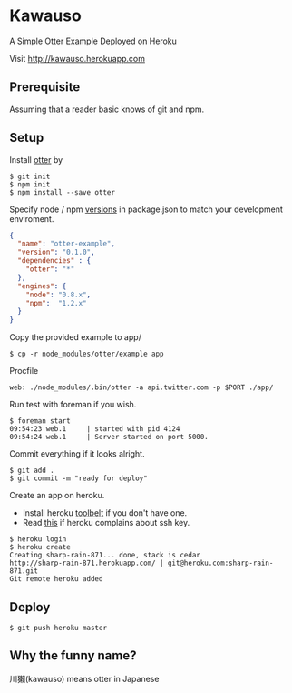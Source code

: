 Kawauso
======
A Simple Otter Example Deployed on Heroku

Visit http://kawauso.herokuapp.com

Prerequisite
------
Assuming that a reader basic knows of git and npm.

Setup
------

Install [otter](https://github.com/bfirsh/otter) by

```
$ git init
$ npm init
$ npm install --save otter
```
Specify node / npm [versions](https://devcenter.heroku.com/articles/nodejs-versions) in package.json to match your development enviroment.

```package.json
{
  "name": "otter-example",
  "version": "0.1.0",
  "dependencies" : {
    "otter": "*"
  },
  "engines": {
    "node": "0.8.x",
    "npm":  "1.2.x"
  }
}
```
Copy the provided example to app/

```
$ cp -r node_modules/otter/example app
```
Procfile

```Procfile
web: ./node_modules/.bin/otter -a api.twitter.com -p $PORT ./app/
```

Run test with foreman if you wish.

```
$ foreman start
09:54:23 web.1     | started with pid 4124
09:54:24 web.1     | Server started on port 5000.
```

Commit everything if it looks alright.

```
$ git add .
$ git commit -m "ready for deploy"
```
Create an app on heroku.
* Install heroku [toolbelt](https://toolbelt.heroku.com) if you don't have one.
* Read [this](https://devcenter.heroku.com/articles/keys) if heroku complains about ssh key.

```
$ heroku login
$ heroku create
Creating sharp-rain-871... done, stack is cedar
http://sharp-rain-871.herokuapp.com/ | git@heroku.com:sharp-rain-871.git
Git remote heroku added
```

Deploy
------

```
$ git push heroku master
```

Why the funny name?
------
川獺(kawauso) means otter in Japanese